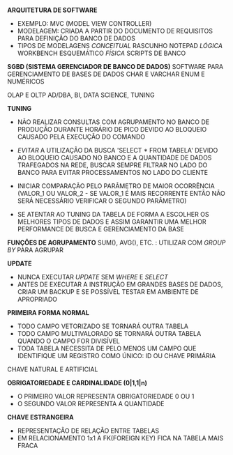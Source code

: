 **ARQUITETURA DE SOFTWARE**
- EXEMPLO: MVC (MODEL VIEW CONTROLLER)
- MODELAGEM: CRIADA A PARTIR DO DOCUMENTO DE REQUISITOS PARA DEFINIÇÃO DO BANCO DE DADOS
- TIPOS DE MODELAGENS
    *CONCEITUAL* RASCUNHO NOTEPAD
    *LÓGICA* WORKBENCH ESQUEMÁTICO
    *FÍSICA* SCRIPTS DE BANCO

**SGBD (SISTEMA GERENCIADOR DE BANCO DE DADOS)**
SOFTWARE PARA GERENCIAMENTO DE BASES DE DADOS
CHAR E VARCHAR
ENUM E NUMÉRICOS

OLAP E OLTP
AD/DBA, BI, DATA SCIENCE, TUNING

**TUNING**
- NÃO REALIZAR CONSULTAS COM AGRUPAMENTO NO BANCO DE PRODUÇÃO DURANTE HORÁRIO DE PICO DEVIDO AO BLOQUEIO CAUSADO PELA EXECUÇÃO DO COMANDO
- *EVITAR* A UTILIZAÇÃO DA BUSCA 'SELECT * FROM TABELA' DEVIDO AO BLOQUEIO CAUSADO NO BANCO E A QUANTIDADE DE DADOS TRAFEGADOS NA REDE, BUSCAR SEMPRE FILTRAR NO LADO DO BANCO PARA EVITAR PROCESSAMENTOS NO LADO DO CLIENTE
- INICIAR COMPARAÇÃO PELO PARÂMETRO DE MAIOR OCORRÊNCIA (VALOR_1 OU VALOR_2 - SE  VALOR_1 É MAIS RECORRENTE ENTÃO NÃO SERÁ NECESSÁRIO VERIFICAR O SEGUNDO PARÂMETRO)

- SE ATENTAR AO TUNING DA TABELA DE FORMA A ESCOLHER OS MELHORES TIPOS DE DADOS E ASSIM GARANTIR UMA MELHOR PERFORMANCE DE BUSCA E GERENCIAMENTO DA BASE

**FUNÇÕES DE AGRUPAMENTO**
SUM(), AVG(), ETC. : UTILIZAR COM *GROUP BY* PARA AGRUPAR

**UPDATE**
- NUNCA EXECUTAR *UPDATE* SEM *WHERE* E *SELECT*
- ANTES DE EXECUTAR A INSTRUÇÃO EM GRANDES BASES DE DADOS, CRIAR UM BACKUP E SE POSSÍVEL TESTAR EM AMBIENTE DE APROPRIADO

**PRIMEIRA FORMA NORMAL**
- TODO CAMPO VETORIZADO SE TORNARÁ OUTRA TABELA
- TODO CAMPO MULTIVALORADO SE TORNARÁ OUTRA TABELA QUANDO O CAMPO FOR DIVISÍVEL
- TODA TABELA NECESSITA DE PELO MENOS UM CAMPO QUE IDENTIFIQUE UM REGISTRO COMO ÚNICO: ID OU CHAVE PRIMÁRIA

CHAVE NATURAL E ARTIFICIAL

**OBRIGATORIEDADE E CARDINALIDADE (0|1,1|n)**
- O PRIMEIRO VALOR REPRESENTA OBRIGATORIEDADE 0 OU 1
- O SEGUNDO VALOR REPRESENTA A QUANTIDADE

**CHAVE ESTRANGEIRA**
- REPRESENTAÇÃO DE RELAÇÃO ENTRE TABELAS
- EM RELACIONAMENTO 1x1 A FK(FOREIGN KEY) FICA NA TABELA MAIS FRACA
